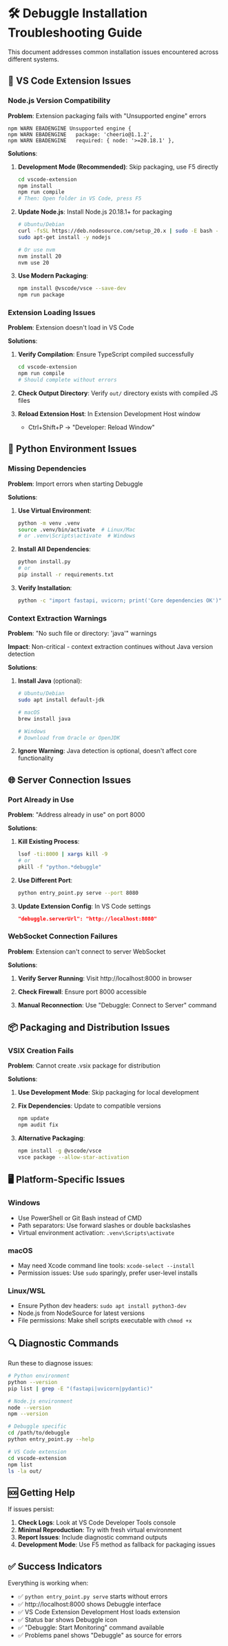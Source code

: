 # 🛠️ Debuggle Installation Troubleshooting Guide

This document addresses common installation issues encountered across different systems.

## 🔧 VS Code Extension Issues

### Node.js Version Compatibility
**Problem**: Extension packaging fails with "Unsupported engine" errors
```
npm WARN EBADENGINE Unsupported engine {
npm WARN EBADENGINE   package: 'cheerio@1.1.2',
npm WARN EBADENGINE   required: { node: '>=20.18.1' },
```

**Solutions**:
1. **Development Mode (Recommended)**: Skip packaging, use F5 directly
   ```bash
   cd vscode-extension
   npm install
   npm run compile
   # Then: Open folder in VS Code, press F5
   ```

2. **Update Node.js**: Install Node.js 20.18.1+ for packaging
   ```bash
   # Ubuntu/Debian
   curl -fsSL https://deb.nodesource.com/setup_20.x | sudo -E bash -
   sudo apt-get install -y nodejs
   
   # Or use nvm
   nvm install 20
   nvm use 20
   ```

3. **Use Modern Packaging**: 
   ```bash
   npm install @vscode/vsce --save-dev
   npm run package
   ```

### Extension Loading Issues
**Problem**: Extension doesn't load in VS Code

**Solutions**:
1. **Verify Compilation**: Ensure TypeScript compiled successfully
   ```bash
   cd vscode-extension
   npm run compile
   # Should complete without errors
   ```

2. **Check Output Directory**: Verify `out/` directory exists with compiled JS files

3. **Reload Extension Host**: In Extension Development Host window
   - Ctrl+Shift+P → "Developer: Reload Window"

## 🐍 Python Environment Issues

### Missing Dependencies
**Problem**: Import errors when starting Debuggle

**Solutions**:
1. **Use Virtual Environment**:
   ```bash
   python -m venv .venv
   source .venv/bin/activate  # Linux/Mac
   # or .venv\Scripts\activate  # Windows
   ```

2. **Install All Dependencies**:
   ```bash
   python install.py
   # or
   pip install -r requirements.txt
   ```

3. **Verify Installation**:
   ```bash
   python -c "import fastapi, uvicorn; print('Core dependencies OK')"
   ```

### Context Extraction Warnings
**Problem**: "No such file or directory: 'java'" warnings

**Impact**: Non-critical - context extraction continues without Java version detection

**Solutions**:
1. **Install Java** (optional):
   ```bash
   # Ubuntu/Debian
   sudo apt install default-jdk
   
   # macOS
   brew install java
   
   # Windows
   # Download from Oracle or OpenJDK
   ```

2. **Ignore Warning**: Java detection is optional, doesn't affect core functionality

## 🌐 Server Connection Issues

### Port Already in Use
**Problem**: "Address already in use" on port 8000

**Solutions**:
1. **Kill Existing Process**:
   ```bash
   lsof -ti:8000 | xargs kill -9
   # or
   pkill -f "python.*debuggle"
   ```

2. **Use Different Port**:
   ```bash
   python entry_point.py serve --port 8080
   ```

3. **Update Extension Config**: In VS Code settings
   ```json
   "debuggle.serverUrl": "http://localhost:8080"
   ```

### WebSocket Connection Failures
**Problem**: Extension can't connect to server WebSocket

**Solutions**:
1. **Verify Server Running**: Visit http://localhost:8000 in browser

2. **Check Firewall**: Ensure port 8000 accessible

3. **Manual Reconnection**: Use "Debuggle: Connect to Server" command

## 📦 Packaging and Distribution Issues

### VSIX Creation Fails
**Problem**: Cannot create .vsix package for distribution

**Solutions**:
1. **Use Development Mode**: Skip packaging for local development
   
2. **Fix Dependencies**: Update to compatible versions
   ```bash
   npm update
   npm audit fix
   ```

3. **Alternative Packaging**:
   ```bash
   npm install -g @vscode/vsce
   vsce package --allow-star-activation
   ```

## 🖥️ Platform-Specific Issues

### Windows
- Use PowerShell or Git Bash instead of CMD
- Path separators: Use forward slashes or double backslashes
- Virtual environment activation: `.venv\Scripts\activate`

### macOS
- May need Xcode command line tools: `xcode-select --install`
- Permission issues: Use `sudo` sparingly, prefer user-level installs

### Linux/WSL
- Ensure Python dev headers: `sudo apt install python3-dev`
- Node.js from NodeSource for latest versions
- File permissions: Make shell scripts executable with `chmod +x`

## 🔍 Diagnostic Commands

Run these to diagnose issues:

```bash
# Python environment
python --version
pip list | grep -E "(fastapi|uvicorn|pydantic)"

# Node.js environment  
node --version
npm --version

# Debuggle specific
cd /path/to/debuggle
python entry_point.py --help

# VS Code extension
cd vscode-extension
npm list
ls -la out/
```

## 🆘 Getting Help

If issues persist:

1. **Check Logs**: Look at VS Code Developer Tools console
2. **Minimal Reproduction**: Try with fresh virtual environment
3. **Report Issues**: Include diagnostic command outputs
4. **Development Mode**: Use F5 method as fallback for packaging issues

## ✅ Success Indicators

Everything is working when:
- ✅ `python entry_point.py serve` starts without errors
- ✅ http://localhost:8000 shows Debuggle interface
- ✅ VS Code Extension Development Host loads extension
- ✅ Status bar shows Debuggle icon
- ✅ "Debuggle: Start Monitoring" command available
- ✅ Problems panel shows "Debuggle" as source for errors